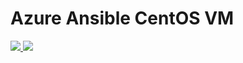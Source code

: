 # Azure Ansible CentOS VM

<a href="https://portal.azure.com/#create/Microsoft.Template/uri/https%3A%2F%2Fraw.githubusercontent.com%2Frussmckendrick%2Fazure-ansible-centos%2Fmaster%2Fazuredeploy.json" alt="Deploy to Azure" target="_blank">
   <img src="http://azuredeploy.net/deploybutton.png"/>
</a>
<a href="http://armviz.io/#/?load=https%3A%2F%2Fraw.githubusercontent.com%2Frussmckendrick%2Fazure-ansible-centos%2Fmaster%2Fazuredeploy.json" alt="Vizualise in Azure" target="_blank">
  <img src="http://armviz.io/visualizebutton.png"/>
</a>